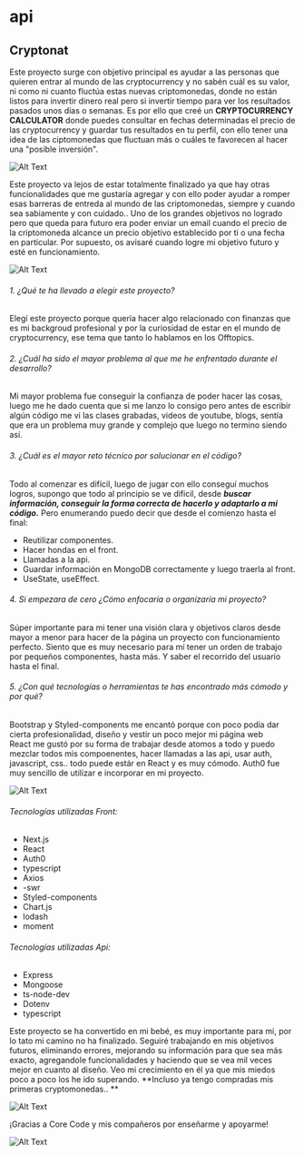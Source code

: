 # api
## Cryptonat

Este proyecto surge con objetivo principal es ayudar a las personas que quieren entrar al mundo de las cryptocurrency y no sabén cuál es su valor, ni como ni cuanto fluctúa estas nuevas criptomonedas, donde no están listos para invertir dinero real pero si invertir tiempo para ver los resultados pasados unos días o semanas. 
Es por ello que creé un **CRYPTOCURRENCY CALCULATOR** donde puedes consultar en fechas determinadas el precio de las cryptocurrency y guardar tus resultados en tu perfil, con ello tener una idea de las ciptomonedas que fluctuan más o cuáles te favorecen al hacer una "posible inversión". 

![Alt Text](https://media.giphy.com/media/APqEbxBsVlkWSuFpth/giphy-downsized-large.gif)

Este proyecto va lejos de estar totalmente finalizado ya que hay otras funcionalidades que me gustaría agregar y con ello poder ayudar a romper esas barreras de entreda al mundo de las criptomonedas, siempre y cuando sea sabiamente y con cuidado.. 
Uno de los grandes objetivos no logrado pero que queda para futuro era poder enviar un email cuando el precio de la criptomoneda alcance un precio objetivo establecido por ti o una fecha en particular. 
Por supuesto, os avisaré cuando logre mi objetivo futuro y esté en funcionamiento. 

![Alt Text](https://media.giphy.com/media/W8cotAPzS9oPcsBa7n/giphy.gif)

###### 1.	¿Qué te ha llevado a elegir este proyecto?
Elegí este proyecto porque quería hacer algo relacionado con finanzas que es mi backgroud profesional y por la curiosidad de estar en el mundo de cryptocurrency, ese tema que tanto lo hablamos en los Offtopics.  
###### 2.	¿Cuál ha sido el mayor problema al que me he enfrentado durante el desarrollo?
Mi mayor problema fue conseguir la confianza de poder hacer las cosas, luego me he dado cuenta que si me lanzo lo consigo pero antes de escribir algún código me vi las clases grabadas, videos de youtube, blogs, sentía que era un problema muy grande y complejo que luego no termino siendo así. 
###### 3.	¿Cuál es el mayor reto técnico por solucionar en el código?
Todo al comenzar es difícil, luego de jugar con ello conseguí muchos logros, supongo que todo al principio se ve dificil, desde ***buscar información, conseguir la forma correcta de hacerlo y  adaptarlo a mi código.*** Pero enumerando puedo decir que desde el comienzo hasta el final: 
-	Reutilizar componentes.
-	Hacer hondas en el front.
-	Llamadas a la api. 
-	Guardar información en MongoDB correctamente y luego traerla al front.
-	UseState, useEffect.
###### 4.	Si empezara de cero ¿Cómo enfocaría o organizaría mi proyecto?
Súper importante para mi tener una visión clara y objetivos claros desde mayor a menor para hacer de la página un proyecto con funcionamiento perfecto. Siento que es muy necesario para mí tener un orden de trabajo por pequeños componentes, hasta más. Y saber el recorrido del usuario hasta el final. 
###### 5.	¿Con qué tecnologías o herramientas te has encontrado más cómodo y por qué?
Bootstrap y Styled-components me encantó porque con poco podía dar cierta profesionalidad, diseño y vestir un poco mejor mi página web  
React me gustó por su forma de trabajar desde atomos a todo y puedo mezclar todos mis compoenentes, hacer llamadas a las api, usar auth, javascript, css.. todo puede estár en React y es muy cómodo.
Auth0 fue muy sencillo de utilizar e incorporar en mi proyecto.

![Alt Text](https://media.giphy.com/media/mi0bBEcygMJTceAhaw/giphy.gif)

###### Tecnologías utilizadas Front:
 - Next.js
 - React
 - Auth0
 - typescript
 - Axios
 - -swr
 - Styled-components
 - Chart.js
 - lodash
 - moment
 
 ###### Tecnologías utilizadas Api:
 - Express
 - Mongoose
 - ts-node-dev
 - Dotenv
 - typescript


Este proyecto se ha convertido en mi bebé, es muy importante para mi, por lo tato mi camino no ha finalizado. Seguiré trabajando en mis objetivos futuros, eliminando errores, mejorando su información para que sea más exacto, agregandole funcionalidades y haciendo que se vea mil veces mejor en cuanto al diseño. 
Veo mi crecimiento en él ya que mis miedos poco a poco los he ido superando. 
**Incluso ya tengo compradas mis primeras cryptomonedas.. **

![Alt Text](https://media.giphy.com/media/ioopmOHLqIDfGxLLKG/giphy.gif)

¡Gracias a Core Code y mis compañeros por enseñarme y apoyarme!

![Alt Text](https://media.giphy.com/media/rzCb3XwgyZLI58aWFD/giphy.gif)
